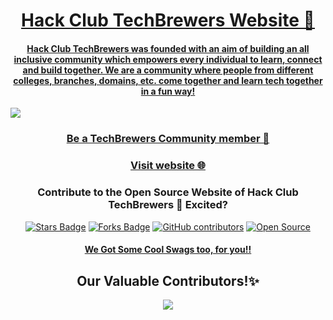 <h1 align="center"><a href="https://techbrewers.hackclub.com/" target="__blank">Hack Club TechBrewers Website 🚀</h1>
<h4 align="center"> Hack Club TechBrewers was founded with an aim of building an all inclusive community which empowers every individual to learn, connect and build together. We are a community where people from different colleges, branches, domains, etc. come together and learn tech together in a fun way! </h4>

<img src="https://github.com/Hack-Club-TechBrewers/Hack-Club-TechBrewers.github.io/blob/main/Screenshot%202022-10-13%20at%202.38.17%20PM.png"/>

<h3 align="center"><a href="https://docs.google.com/forms/d/e/1FAIpQLSfUl-mlbPI_Nsz-EiuNZI4nMuqT9b4aGnr1sxZXqa4unj-mEQ/viewform">Be a TechBrewers Community member 🚀</a></h3>
<h3 align="center"><a href="https://techbrewers.hackclub.com/">Visit website 🌐</a></h3>

<h3 align="center">Contribute to the Open Source Website of Hack Club TechBrewers 🤩 Excited?</h3>

<!--<h4>Check out <a href="https://github.com/Hack-Club-TechBrewers/Hack-Club-TechBrewers.github.io/blob/main/Contributing.md">Contributing.md</a> where we will walk you through the steps on how you can contribute to the project</h4>-->

<div align="center">
<a href="https://github.com/Hack-Club-TechBrewers/Hack-Club-TechBrewers.github.io/"><img src="https://img.shields.io/github/stars/Hack-Club-TechBrewers/Hack-Club-TechBrewers.github.io" alt="Stars Badge"/></a>
<a href="https://github.com/Hack-Club-TechBrewers/Hack-Club-TechBrewers.github.io/network/members"><img src="https://img.shields.io/github/forks/Hack-Club-TechBrewers/Hack-Club-TechBrewers.github.io" alt="Forks Badge"/></a>
<a href="https://github.com/Hack-Club-TechBrewers/Hack-Club-TechBrewers.github.io/graphs/contributors"><img alt="GitHub contributors" src="https://img.shields.io/github/contributors/Hack-Club-TechBrewers/Hack-Club-TechBrewers.github.io?color=2b9348"></a>
<a href="https://github.com/Hack-Club-TechBrewers/Hack-Club-TechBrewers.github.io"><img src="https://badges.frapsoft.com/os/v2/open-source.svg" alt="Open Source"/></a>
</div>

<h4 align="center"><a href="https://techbrewers.hackclub.com/swag.html">We Got Some Cool Swags too, for you!!</a></h4>

<h2 align="center"> Our Valuable Contributors!✨ </h2>
<p align="center">

<a href="https://github.com/Hack-Club-TechBrewers/Hack-Club-TechBrewers.github.io/graphs/contributors">
  <img src="https://contrib.rocks/image?repo=Hack-Club-TechBrewers/Hack-Club-TechBrewers.github.io" />
</a>
</p>
